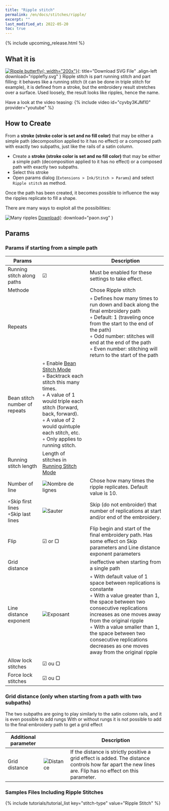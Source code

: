 ```yaml
---
title: "Ripple stitch"
permalink: /en/docs/stitches/ripple/
excerpt: ""
last_modified_at: 2022-05-20
toc: true
---
```

{% include upcoming_release.html %}
## What it is
[![Ripple butterfly](/assets/images/docs/ripplefly.jpg){: width="200x"}](/assets/images/docs/ripplefly.svg){: title="Download SVG File" .align-left download="ripplefly.svg" }
Ripple stitch is part running stitch and part filling: it behaves like a running stitch (it can be done in triple stitch for example), it is defined from a stroke, but the embroidery result stretches over a surface. Used loosely, the result looks like ripples, hence the name.

Have a look at the video teasing: {% include video id="cyvby3KJM10" provider="youtube" %}

## How to Create

From a **stroke (stroke color is set and no fill color)** that may be either a simple path (decomposition applied to it has no effect) or a composed path with exactly two subpaths, just like the rails of a satin column.

* Create a **stroke (stroke color is set and no fill color)** that may be either a simple path (decomposition applied to it has no effect) or a composed path with exactly two subpaths.
* Select this stroke
* Open params dialog (`Extensions > Ink/Stitch > Params`) and select `Ripple stitch` as method.

Once the path has been created, it becomes possible to influence the way the ripples replicate to fill a shape.




There are many ways to exploit all the possibilities:



![Many ripples](/assets/images/docs/en/rippleways_en.svg)
[Download](/assets/images/docs/en/rippleways_en.svg){: download="paon.svg" }



## Params
### Params if starting from a simple path

Params||Description
---|---|---
Running stitch along paths      |  ☑ |Must be enabled for these settings to take effect.
Methode     || Chose Ripple stitch 
Repeats                        ||◦ Defines how many times to run down and back along the final embroidery path<br />◦ Default: 1 (traveling once from the start to the end of the path)<br />◦ Odd number: stitches will end at the end of the path<br />◦ Even number: stitching will return to the start of the path
Bean stitch number of repeats |◦ Enable [Bean Stitch Mode](/docs/stitches/bean-stitch/)<br />◦ Backtrack each stitch this many times.<br />◦ A value of 1 would triple each stitch (forward, back, forward).<br />◦ A value of 2 would quintuple each stitch, etc.<br />◦ Only applies to running stitch.
Running stitch length|Length of stitches in [Running Stitch Mode](/docs/stitches/running-stitch/)
Number of line|<img src="/assets/images/docs/ripple_only_lines.svg" alt="Nombre de lignes"/>|Chose how many times the ripple replicates. Default value is 10.
◦Skip first lines <br /> ◦Skip last lines  |<img src="/assets/images/docs/en/ripple_only_skip_en.svg" alt="Sauter"/>| Skip (do not embroider)  that number of replications at start and/or end of the embroidery.
Flip |☑  or ▢|  Flip begin and start of the final embroidery path.  Has some effect on  Skip parameters and  Line distance exponent parameters
Grid distance|| ineffective when starting from a single path
Line distance exponent|<img src="/assets/images/docs/en/ripple_only_exponent_en.svg" alt="Exposant"/>| ◦ With default value of 1 space between replications is constante<br />◦ With a value greater than 1, the space between two consecutive replications increases as one moves away from the original ripple   <br />◦ With a value smaller than 1, the space between two consecutive replications decreases as one moves away from the original ripple 
Allow lock stitches| ☑  ou ▢||Enables lock stitches in only desired positions
Force lock stitches| ☑  ou ▢||Sew lock stitches after sewing this element, even if the distance to the next object is shorter than defined by the collapse length value in the Ink/Stitch preferences.

### Grid distance  (only when starting from a path with two subpaths)
The two subpaths are going to play similarly to the satin colomn rails,  and it is even possible to add rungs 
With or without rungs it is not possible to add to the final embroidery path to get a grid effect

Additional parameter||Description
---|---|---
Grid distance |<img src="/assets/images/docs/ripple_only_grid.svg" alt="Distance"/>| If the distance is strictly positive a grid effect is added. The distance controls how far apart the new  lines are. Flip has no effect on this parameter.  

### Samples Files Including Ripple Stitches

{% include tutorials/tutorial_list key="stitch-type" value="Ripple Stitch" %}




